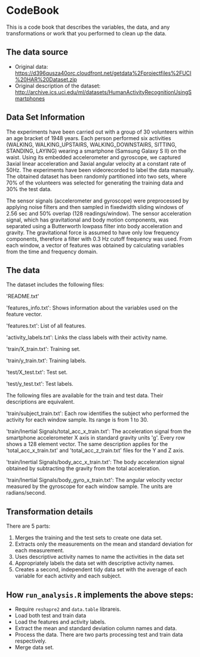 
 # CodeBook
 
 This is a code book that describes the variables, the data, and any transformations or work that you performed to clean up the data.
 
 ## The data source
 
 * Original data: https://d396qusza40orc.cloudfront.net/getdata%2Fprojectfiles%2FUCI%20HAR%20Dataset.zip
 * Original description of the dataset: http://archive.ics.uci.edu/ml/datasets/HumanActivityRecognitionUsingSmartphones
 
 ## Data Set Information
 
 The experiments have been carried out with a group of 30 volunteers within an age bracket of 1948 years. Each person performed six activities (WALKING, WALKING_UPSTAIRS, WALKING_DOWNSTAIRS, SITTING, STANDING, LAYING) wearing a smartphone (Samsung Galaxy S II) on the waist. Using its embedded accelerometer and gyroscope, we captured 3axial linear acceleration and 3axial angular velocity at a constant rate of 50Hz. The experiments have been videorecorded to label the data manually. The obtained dataset has been randomly partitioned into two sets, where 70% of the volunteers was selected for generating the training data and 30% the test data.
 
 The sensor signals (accelerometer and gyroscope) were preprocessed by applying noise filters and then sampled in fixedwidth sliding windows of 2.56 sec and 50% overlap (128 readings/window). The sensor acceleration signal, which has gravitational and body motion components, was separated using a Butterworth lowpass filter into body acceleration and gravity. The gravitational force is assumed to have only low frequency components, therefore a filter with 0.3 Hz cutoff frequency was used. From each window, a vector of features was obtained by calculating variables from the time and frequency domain.
 
 ## The data
 
 The dataset includes the following files:
 
  'README.txt'
 
  'features_info.txt': Shows information about the variables used on the feature vector.
 
  'features.txt': List of all features.
 
  'activity_labels.txt': Links the class labels with their activity name.
 
  'train/X_train.txt': Training set.
 
  'train/y_train.txt': Training labels.
 
  'test/X_test.txt': Test set.
 
  'test/y_test.txt': Test labels.
 
 The following files are available for the train and test data. Their descriptions are equivalent.
 
  'train/subject_train.txt': Each row identifies the subject who performed the activity for each window sample. Its range is from 1 to 30.
 
  'train/Inertial Signals/total_acc_x_train.txt': The acceleration signal from the smartphone accelerometer X axis in standard gravity units 'g'. Every row shows a 128 element vector. The same description applies for the 'total_acc_x_train.txt' and 'total_acc_z_train.txt' files for the Y and Z axis.
 
  'train/Inertial Signals/body_acc_x_train.txt': The body acceleration signal obtained by subtracting the gravity from the total acceleration.
 
  'train/Inertial Signals/body_gyro_x_train.txt': The angular velocity vector measured by the gyroscope for each window sample. The units are radians/second.
 
 
 ## Transformation details
 
 There are 5 parts:
 
 1. Merges the training and the test sets to create one data set.
 2. Extracts only the measurements on the mean and standard deviation for each measurement.
 3. Uses descriptive activity names to name the activities in the data set
 4. Appropriately labels the data set with descriptive activity names.
 5. Creates a second, independent tidy data set with the average of each variable for each activity and each subject.
 
 ## How ```run_analysis.R``` implements the above steps:
 
 * Require ```reshapre2``` and ```data.table``` librareis.
 * Load both test and train data
 * Load the features and activity labels.
 * Extract the mean and standard deviation column names and data.
 * Process the data. There are two parts processing test and train data respectively.
 * Merge data set.
